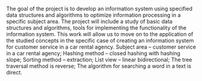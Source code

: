 The goal of the project is to develop an information system using specified data structures and algorithms to optimize information processing in a specific subject area.
The project will include a study of basic data structures and algorithms, tools for implementing the functionality of the information system.
This work will allow us to move on to the application of the studied concepts in the specific case of creating an information system for customer service in a car rental agency.
Subject area – customer service in a car rental agency;
Hashing method – closed hashing with hashing slope;
Sorting method – extraction;
List view – linear bidirectional;
The tree traversal method is reverse;
The algorithm for searching a word in a text is direct.
